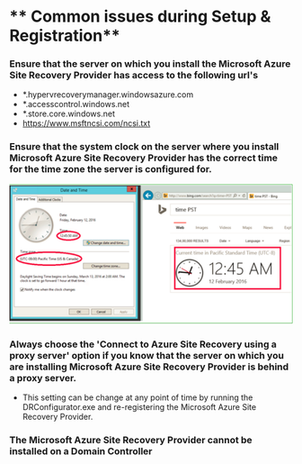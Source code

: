 <properties
	pageTitle="Site Recovery Provider Setup & Registration"
	description="Site Recovery Provider Setup & Registration"
	service="microsoft.recoveryservices"
	resource="vaults"
	authors="anoopkv"
	displayOrder=""
	selfHelpType="resource"
	supportTopicIds="32536454"
	resourceTags=""
	productPesIds="15207"
	cloudEnvironments="public"
/>

# ** Common issues during Setup & Registration**

### Ensure that the server on which you install the **Microsoft Azure Site Recovery Provider** has access to the following url's
- *.hypervrecoverymanager.windowsazure.com
- *.accesscontrol.windows.net
- *.store.core.windows.net
- https://www.msftncsi.com/ncsi.txt


### Ensure that the system clock on the server where you install **Microsoft Azure Site Recovery Provider** has the correct time for the time zone the server is configured for.
  ![System Time Check](./media/time-sync-issue.png)

### Always choose the 'Connect to Azure Site Recovery using a proxy server' option if you know that the server on which you are installing **Microsoft Azure Site Recovery Provider** is behind a proxy server.
- This setting can be change at any point of time by running the DRConfigurator.exe and re-registering the Microsoft Azure Site Recovery Provider.

### The **Microsoft Azure Site Recovery Provider** cannot be installed on a Domain Controller
